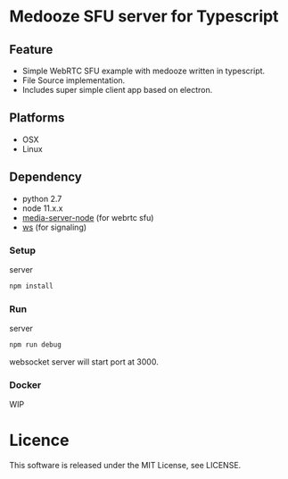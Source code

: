 # Medooze SFU server for Typescript

## Feature
- Simple WebRTC SFU example with medooze written in typescript.
- File Source implementation.
- Includes super simple client app based on electron.

## Platforms
- OSX
- Linux

## Dependency
- python 2.7
- node 11.x.x
- [media-server-node](https://github.com/medooze/media-server-node)
(for webrtc sfu)
- [ws](https://github.com/websockets/ws) (for signaling)

### Setup
server
```bash 
npm install
```

### Run
server
```bash
npm run debug
```
websocket server will start port at 3000.

### Docker
WIP

# Licence
This software is released under the MIT License, see LICENSE.

